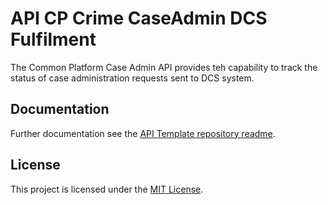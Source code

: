 # API CP Crime CaseAdmin DCS Fulfilment

The Common Platform Case Admin API provides teh capability to track the status of case administration requests sent to DCS system.

## Documentation

Further documentation see the [API Template repository readme](https://github.com/hmcts/api-cp-template?tab=readme-ov-file#api-cp-template-repository).

## License

This project is licensed under the [MIT License](LICENSE).